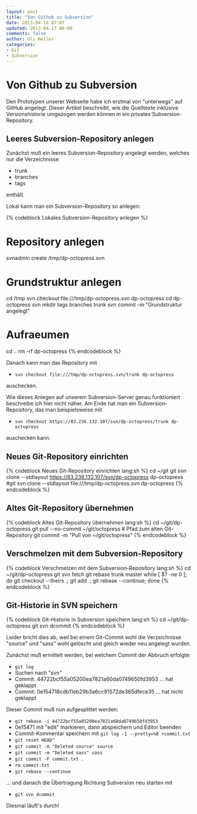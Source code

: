 ```yaml
---
layout: post
title: "Von Github zu Subversion"
date: 2013-04-16 07:07
updated: 2013-04-17 08:00
comments: false
author: Uli Heller
categories: 
- Git
- Subversion
---
```


Von Github zu Subversion
========================

Den Prototypen unserer Webseite habe ich erstmal von "unterwegs" auf
GitHub angelegt. Dieser Artikel beschreibt, wie die Quelltexte
inklusive Versionshistorie umgezogen
werden können in ein privates Subversion-Repository.

<!-- more -->

Leeres Subversion-Repository anlegen
------------------------------------

Zunächst muß ein leeres Subversion-Repository angelegt werden, welches
nur die Verzeichnisse

* trunk
* branches
* tags

enthält.

Lokal kann man ein Subversion-Repository so anlegen:

{% codeblock Lokales Subversion-Repository anlegen %}
# Repository anlegen
svnadmin create /tmp/dp-octopress.svn

# Grundstruktur anlegen
cd /tmp
svn checkout file:///tmp/dp-octopress.svn dp-octopress
cd dp-octopress
svn mkdir tags branches trunk
svn commit -m "Grundstruktur angelegt"

# Aufraeumen
cd ..
rm -rf dp-octopress
{% endcodeblock %}

Danach kann man das Repository mit

* `svn checkout file:///tmp/dp-octopress.svn/trunk dp-octopress`

auschecken.

Wie dieses Anlegen auf unserem Subversion-Server
genau funktioniert beschreibe ich hier nicht näher. Am Ende hat
man ein Subversion-Repository, das man beispielsweise
mit

* `svn checkout https://83.236.132.107/svn/dp-octopress/trunk dp-octopress`

auschecken kann.

Neues Git-Repository einrichten
-------------------------------

{% codeblock Neues Git-Repository einrichten lang:sh %}
cd ~/git
git svn clone --stdlayout https://83.236.132.107/svn/dp-octopress dp-octopress
#git svn clone --stdlayout file:///tmp/dp-octopress.svn dp-octopress
{% endcodeblock %}

Altes Git-Repository übernehmen
-------------------------------

{% codeblock Altes Git-Repository übernehmen lang:sh %}
cd ~/git/dp-octopress
git pull --no-commit ~/git/octopress     # Pfad zum alten Git-Repository
git commit -m "Pull von ~/git/octopress"
{% endcodeblock %}

Verschmelzen mit dem Subversion-Repository
------------------------------------------

{% codeblock Verschmelzen mit dem Subversion-Repository lang:sh %}
cd ~/git/dp-octopress
git svn fetch
git rebase trunk master
while [ $? -ne 0 ]; do git checkout --theirs .; git add .; git rebase --continue; done
{% endcodeblock %}

Git-Historie in SVN speichern
-----------------------------

{% codeblock Git-Historie in Subversion speichern lang:sh %}
cd ~/git/dp-octopress
git svn dcommit
{% endcodeblock %}

Leider bricht dies ab, weil bei einem Git-Commit wohl
die Verzeichnisse "source" und "sass" wohl gelöscht und gleich
wieder neu angelegt wurden.

Zunächst muß ermittelt werden, bei welchem Commit der Abbruch
erfolgte:

* `git log`
* Suchen nach "svn"
* Commit: 44722bcf55a05200ea7821a60da0749650fd3953 ... hat geklappt
* Commit: 0e154718cdb11eb29b3a6cc91572de365dfece35 ... hat nicht geklappt

Dieser Commit muß nun aufgesplittet werden:

* `git rebase -i 44722bcf55a05200ea7821a60da0749650fd3953`
* 0e15471 mit "edit" markieren, dann abspeichern und Editor beenden
* Commit-Kommentar speichern mit `git log -1 --pretty=%B >commit.txt`
* `git reset HEAD^`
* `git commit -m "Deleted source" source`
* `git commit -m "Deleted sass" sass`
* `git commit -F commit.txt .`
* `rm commit.txt`
* `git rebase --continue`

... und danach die Übertragung Richtung Subversion neu starten mit

* `git svn dcommit`

Diesmal läuft's durch!
